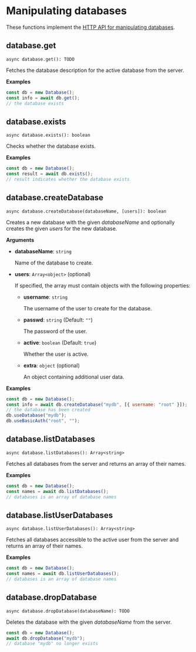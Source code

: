 # Manipulating databases

These functions implement the
[HTTP API for manipulating databases](https://docs.arangodb.com/latest/HTTP/Database/index.html).

## database.get

`async database.get(): TODO`

Fetches the database description for the active database from the server.

**Examples**

```js
const db = new Database();
const info = await db.get();
// the database exists
```

## database.exists

`async database.exists(): boolean`

Checks whether the database exists.

**Examples**

```js
const db = new Database();
const result = await db.exists();
// result indicates whether the database exists
```

## database.createDatabase

`async database.createDatabase(databaseName, [users]): boolean`

Creates a new database with the given _databaseName_ and optionally creates
the given _users_ for the new database.

**Arguments**

- **databaseName**: `string`

  Name of the database to create.

- **users**: `Array<object>` (optional)

  If specified, the array must contain objects with the following properties:

  - **username**: `string`

    The username of the user to create for the database.

  - **passwd**: `string` (Default: `""`)

    The password of the user.

  - **active**: `boolean` (Default: `true`)

    Whether the user is active.

  - **extra**: `object` (optional)

    An object containing additional user data.

**Examples**

```js
const db = new Database();
const info = await db.createDatabase("mydb", [{ username: "root" }]);
// the database has been created
db.useDatabase("mydb");
db.useBasicAuth("root", "");
```

## database.listDatabases

`async database.listDatabases(): Array<string>`

Fetches all databases from the server and returns an array of their names.

**Examples**

```js
const db = new Database();
const names = await db.listDatabases();
// databases is an array of database names
```

## database.listUserDatabases

`async database.listUserDatabases(): Array<string>`

Fetches all databases accessible to the active user from the server and returns
an array of their names.

**Examples**

```js
const db = new Database();
const names = await db.listUserDatabases();
// databases is an array of database names
```

## database.dropDatabase

`async database.dropDatabase(databaseName): TODO`

Deletes the database with the given _databaseName_ from the server.

```js
const db = new Database();
await db.dropDatabase("mydb");
// database "mydb" no longer exists
```
